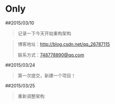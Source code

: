# Only

##2015/03/10
>记录一下今天开始重构架构
>

>博客地址：http://blog.csdn.net/qq_26787115
>
>联系方式：748778890@qq.com

##2015/03/24
>第一次提交，新建一个项目！

##2015/03/25
>重新调整架构

